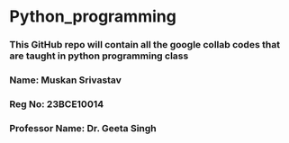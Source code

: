 # Python_programming
### This GitHub repo will contain all the google collab codes that are taught in python programming class
### Name: Muskan Srivastav
### Reg No: 23BCE10014
### Professor Name: Dr. Geeta Singh
